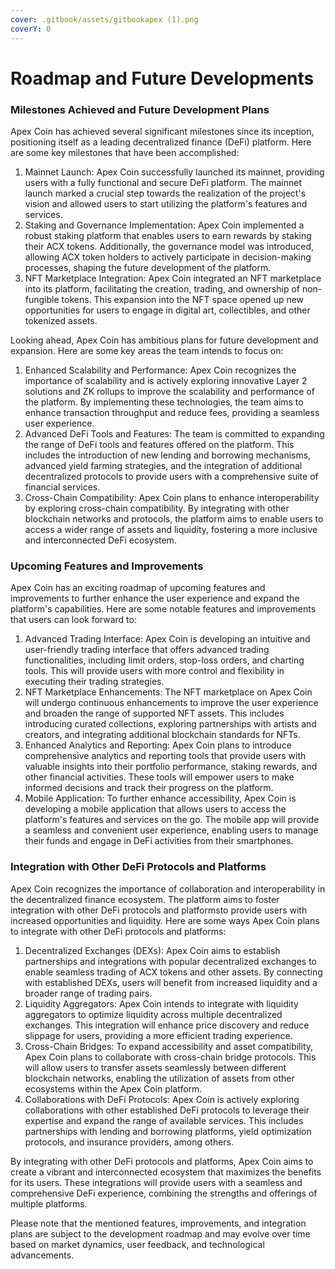 ```yaml
---
cover: .gitbook/assets/gitbookapex (1).png
coverY: 0
---
```


# Roadmap and Future Developments

### Milestones Achieved and Future Development Plans

Apex Coin has achieved several significant milestones since its inception, positioning itself as a leading decentralized finance (DeFi) platform. Here are some key milestones that have been accomplished:

1. Mainnet Launch: Apex Coin successfully launched its mainnet, providing users with a fully functional and secure DeFi platform. The mainnet launch marked a crucial step towards the realization of the project's vision and allowed users to start utilizing the platform's features and services.
2. Staking and Governance Implementation: Apex Coin implemented a robust staking platform that enables users to earn rewards by staking their ACX tokens. Additionally, the governance model was introduced, allowing ACX token holders to actively participate in decision-making processes, shaping the future development of the platform.
3. NFT Marketplace Integration: Apex Coin integrated an NFT marketplace into its platform, facilitating the creation, trading, and ownership of non-fungible tokens. This expansion into the NFT space opened up new opportunities for users to engage in digital art, collectibles, and other tokenized assets.

Looking ahead, Apex Coin has ambitious plans for future development and expansion. Here are some key areas the team intends to focus on:

1. Enhanced Scalability and Performance: Apex Coin recognizes the importance of scalability and is actively exploring innovative Layer 2 solutions and ZK rollups to improve the scalability and performance of the platform. By implementing these technologies, the team aims to enhance transaction throughput and reduce fees, providing a seamless user experience.
2. Advanced DeFi Tools and Features: The team is committed to expanding the range of DeFi tools and features offered on the platform. This includes the introduction of new lending and borrowing mechanisms, advanced yield farming strategies, and the integration of additional decentralized protocols to provide users with a comprehensive suite of financial services.
3. Cross-Chain Compatibility: Apex Coin plans to enhance interoperability by exploring cross-chain compatibility. By integrating with other blockchain networks and protocols, the platform aims to enable users to access a wider range of assets and liquidity, fostering a more inclusive and interconnected DeFi ecosystem.

### Upcoming Features and Improvements

Apex Coin has an exciting roadmap of upcoming features and improvements to further enhance the user experience and expand the platform's capabilities. Here are some notable features and improvements that users can look forward to:

1. Advanced Trading Interface: Apex Coin is developing an intuitive and user-friendly trading interface that offers advanced trading functionalities, including limit orders, stop-loss orders, and charting tools. This will provide users with more control and flexibility in executing their trading strategies.
2. NFT Marketplace Enhancements: The NFT marketplace on Apex Coin will undergo continuous enhancements to improve the user experience and broaden the range of supported NFT assets. This includes introducing curated collections, exploring partnerships with artists and creators, and integrating additional blockchain standards for NFTs.
3. Enhanced Analytics and Reporting: Apex Coin plans to introduce comprehensive analytics and reporting tools that provide users with valuable insights into their portfolio performance, staking rewards, and other financial activities. These tools will empower users to make informed decisions and track their progress on the platform.
4. Mobile Application: To further enhance accessibility, Apex Coin is developing a mobile application that allows users to access the platform's features and services on the go. The mobile app will provide a seamless and convenient user experience, enabling users to manage their funds and engage in DeFi activities from their smartphones.

### Integration with Other DeFi Protocols and Platforms

Apex Coin recognizes the importance of collaboration and interoperability in the decentralized finance ecosystem. The platform aims to foster integration with other DeFi protocols and platformsto provide users with increased opportunities and liquidity. Here are some ways Apex Coin plans to integrate with other DeFi protocols and platforms:

1. Decentralized Exchanges (DEXs): Apex Coin aims to establish partnerships and integrations with popular decentralized exchanges to enable seamless trading of ACX tokens and other assets. By connecting with established DEXs, users will benefit from increased liquidity and a broader range of trading pairs.
2. Liquidity Aggregators: Apex Coin intends to integrate with liquidity aggregators to optimize liquidity across multiple decentralized exchanges. This integration will enhance price discovery and reduce slippage for users, providing a more efficient trading experience.
3. Cross-Chain Bridges: To expand accessibility and asset compatibility, Apex Coin plans to collaborate with cross-chain bridge protocols. This will allow users to transfer assets seamlessly between different blockchain networks, enabling the utilization of assets from other ecosystems within the Apex Coin platform.
4. Collaborations with DeFi Protocols: Apex Coin is actively exploring collaborations with other established DeFi protocols to leverage their expertise and expand the range of available services. This includes partnerships with lending and borrowing platforms, yield optimization protocols, and insurance providers, among others.

By integrating with other DeFi protocols and platforms, Apex Coin aims to create a vibrant and interconnected ecosystem that maximizes the benefits for its users. These integrations will provide users with a seamless and comprehensive DeFi experience, combining the strengths and offerings of multiple platforms.

Please note that the mentioned features, improvements, and integration plans are subject to the development roadmap and may evolve over time based on market dynamics, user feedback, and technological advancements.
